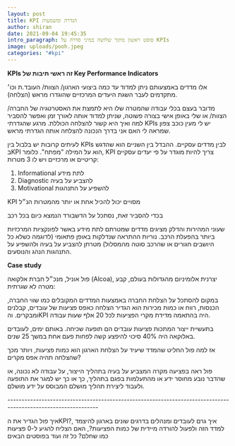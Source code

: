 ```yaml
---
layout: post
title: KPI הגדרה ומשמעות
author: shiran
date: 2021-09-04 19:45:35
intro_paragraph: פוסט ראשון מתוך שלושה במיני סדרה על KPIs
image: uploads/pooh.jpeg
categories: "#kpi"
---
```

**KPIs זה ראשי תיבות של Key Performance Indicators**

אלו מדדים באמצעותם ניתן למדוד עד כמה ביצועי הארגון/ הצוות/ העובד.ת וכו׳ מתקדמים לעבר השגת היעדים המרכזיים שהוגדרו מראש (הצלחה).

מדובר בעצם בכלי עבודה שהמטרה שלו היא לתמצת את האסטרטגיה של החברה/ הצוות/ או שלי באופן אישי בצורה פשוטה, שניתן למדוד אותה לאורך זמן ואפשר להסביר למה ואיך היא קשור להצלחה הכוללת. מרגע שהגדרתי KPIs יש לי מעין כוכב צפון שמראה לי האם אני בדרך הנכונה להצלחה אותה הגדרתי מראש. 

לעיתים קרובות יש בלבול בין KPIs לבין מדדים עסקיים. ההבדל בין השניים הוא שהדגש בKPI הוא על המילה "מפתח". כלומר, KPI צריך להיות מוגדר על פי יעדים עסקיים קריטיים או מרכזיים ויש לו 3 מטרות:

1. Informational לתת מידע 
2. Diagnostic להצביע על בעיה
3. Motivational להשפיע על התנהגות

KPI מסויים יכול להכיל אחת או יותר מהמטרות הנ״ל



בכדי להסביר זאת, נסתכל על הדשבורד הנמצא כיום בכל רכב

שעוני המהירות והדלק מציגים מדדים שמטרתם לתת מידע באשר לפונקציות המרכזיות ביותר בהפעלת הרכב. נוריות ההתראה שנדלקות באופן פתאומי (לדוגמה כשלא כל היושבים חגורים או שהרכב סוטה מהמסלול) מטרתן להצביע על בעיה ולהשפיע על התנהגות הנהג והנוסעים.

**Case study**

פול אוניל, מנכ״ל חברת אלקואה (Alcoa), יצרנית אלומיניום מהגדולות בעולם, קבע מטרה לא שגרתית: 

במקום להסתכל על הצלחת החברה באמצעות המדדים המקובלים כמו שווי החברה, הכנסות, רווח או כמות מכירות הוא הגדיר הצלחה כאפס פציעות של עובדים, קבלנים ומבקרים. והKPI היה בהתאמה מדידת מקרי הפציעות לכל 20 אלף שעות עבודה.

בתעשיית ייצור המתכות פציעות עובדים הם תופעה שכיחה. באותם ימים, לעובדים באלוקאה היה 40% סיכוי להיפצע קשה לפחות פעם אחת במשך 25 שנים. 

אז למה פול החליט שהמדד שיעיד על הצלחת הארגון הוא כמות פציעות, ויותר מכך שהצלחה תהיה אפס מקרים? 

פול ראה בפציעה מקרה המצביע על בעיה בתהליך הייצור, על עבודה לא נכונה, או שהדבר נובע מחוסר ידע או מהתעלמות בפגם בתהליך, כך או כך יש למגר את התופעה ולעבוד ליצירת תהליך מושלם המבוסס על ידע מושלם. 

\--------------------------------------------------------------------------------------------------------------

איך פול הגדיר את הKPI?, איך גרם לעובדים ומנהלים בדרגים שונים בארגון להיצמד למדד הזה ולפעול להורדה מיידית של כמות הפציעות?, האם הצליח להגיע ל-0 פציעות כמו שחלם? כל זה ועוד בפוסטים הבאים